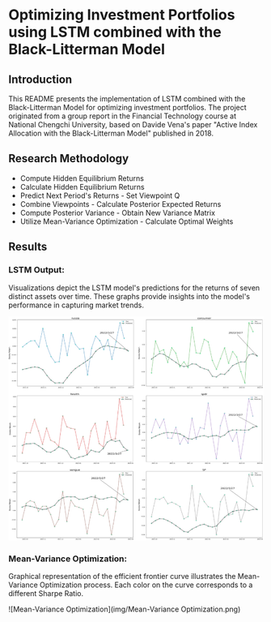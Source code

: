 # Optimizing Investment Portfolios using LSTM combined with the Black-Litterman Model

## Introduction

This README presents the implementation of LSTM combined with the Black-Litterman Model for optimizing investment portfolios. The project originated from a group report in the Financial Technology course at National Chengchi University, based on Davide Vena's paper "Active Index Allocation with the Black-Litterman Model" published in 2018.

## Research Methodology

* Compute Hidden Equilibrium Returns
* Calculate Hidden Equilibrium Returns
* Predict Next Period's Returns - Set Viewpoint Q
* Combine Viewpoints - Calculate Posterior Expected Returns
* Compute Posterior Variance - Obtain New Variance Matrix
* Utilize Mean-Variance Optimization - Calculate Optimal Weights

## Results

### LSTM Output:

Visualizations depict the LSTM model's predictions for the returns of seven distinct assets over time. These graphs provide insights into the model's performance in capturing market trends.

![LSTM Output](img/LSTM_output.png)

### Mean-Variance Optimization:

Graphical representation of the efficient frontier curve illustrates the Mean-Variance Optimization process. Each color on the curve corresponds to a different Sharpe Ratio. 

![Mean-Variance Optimization](img/Mean-Variance Optimization.png)


